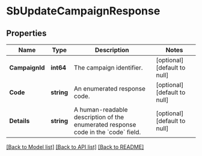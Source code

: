 # SbUpdateCampaignResponse

## Properties
Name | Type | Description | Notes
------------ | ------------- | ------------- | -------------
**CampaignId** | **int64** | The campaign identifier. | [optional] [default to null]
**Code** | **string** | An enumerated response code. | [optional] [default to null]
**Details** | **string** | A human-readable description of the enumerated response code in the &#x60;code&#x60; field. | [optional] [default to null]

[[Back to Model list]](../README.md#documentation-for-models) [[Back to API list]](../README.md#documentation-for-api-endpoints) [[Back to README]](../README.md)


